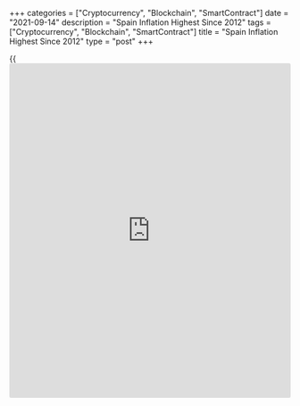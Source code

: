 +++
categories = ["Cryptocurrency", "Blockchain", "SmartContract"]
date = "2021-09-14"
description = "Spain Inflation Highest Since 2012"
tags = ["Cryptocurrency", "Blockchain", "SmartContract"]
title = "Spain Inflation Highest Since 2012"
type = "post"
+++

{{<iframe id="large-banner" src="https://www.bounty.group/#slide=15.0" width="100%" height="600" scrolling="no" style="border: 0px solid rgb(216, 221, 230); border-radius: 3px;">}}

Spain's consumer price inflation accelerated to the highest since 2012,
final data from the statistical office INE showed on Tuesday.

Consumer price inflation rose to 3.3 percent in August, in line with
flash estimate, from 2.9 percent in July. The 3.3 percent was the
highest rate since October 2012, when inflation was 3.5 percent.

EU harmonized inflation also increased to 3.3 percent in August from 2.9
percent a month ago. The rate matched the flash estimate released on
August 30.

At the same time, core consumer prices that exclude non-processed food
and energy products, grew only 0.7 percent after gaining 0.6 percent in
July.

Month-on-month, consumer prices rose 0.5 percent instead of 0.4 percent
estimated initially. Prices had dropped 0.8 percent in July.

The harmonized index of consumer prices moved up 0.4 percent, following
a 1.2 percent decrease in July. The monthly rate came in line with
preliminary estimate.

For comments and feedback [contact](https://www.playgroundfx.com/contact/): editorial@rtt[news](https://www.letsplayfx.com/blog/forex-news-website/).com

[Economic News][1]

 **What parts of the world are seeing the best (and worst) economic
performances lately? Click[here][2] to check out our [Econ Scorecard][2]
and find out! See up-to-the-moment [ranking](https://www.playgroundfx.com/blog/crypto-exchange-ranking/)s for the best and worst
performers in [GDP][3], [unemployment rate][4], [inflation][5] and much
more.**

   1. www.rtt[news](https://www.letsplayfx.com/blog/forex-news-website/).com/Content/EconomicNews.aspx
   2. www.rtt[news](https://www.letsplayfx.com/blog/forex-news-website/).com/economic-scorecard/world-rank/PPI/highest-performance.aspx
   3. www.rtt[news](https://www.letsplayfx.com/blog/forex-news-website/).com/economic-scorecard/world-rank/GDP/highest-performance.aspx
   4. www.rtt[news](https://www.letsplayfx.com/blog/forex-news-website/).com/economic-scorecard/world-rank/unemployment-rate/lowest-performance.aspx
   5. www.rtt[news](https://www.letsplayfx.com/blog/forex-news-website/).com/economic-scorecard/world-rank/CPI/highest-performance.aspx